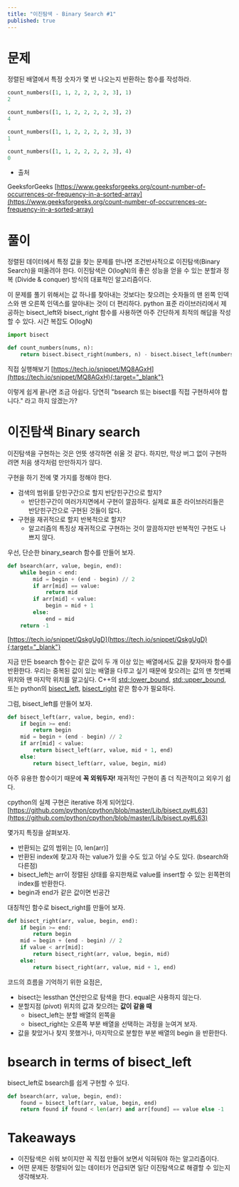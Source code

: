 ```yaml
---
title: "이진탐색 - Binary Search #1"
published: true
---
```


# 문제

정렬된 배열에서 특정 숫자가 몇 번 나오는지 반환하는 함수를 작성하라.

```py
count_numbers([1, 1, 2, 2, 2, 2, 3], 1)
2

count_numbers([1, 1, 2, 2, 2, 2, 3], 2)
4

count_numbers([1, 1, 2, 2, 2, 2, 3], 3)
1

count_numbers([1, 1, 2, 2, 2, 2, 3], 4)
0
```

* 출처

GeeksforGeeks [https://www.geeksforgeeks.org/count-number-of-occurrences-or-frequency-in-a-sorted-array](https://www.geeksforgeeks.org/count-number-of-occurrences-or-frequency-in-a-sorted-array)


# 풀이

정렬된 데이터에서 특정 값을 찾는 문제를 만나면 조건반사적으로 이진탐색(Binary Search)을 떠올려야 한다. 이진탐색은 O(logN)의 좋은 성능을 얻을 수 있는 분할과 정복 (Divide & conquer) 방식의 대표적인 알고리즘이다.

이 문제를 풀기 위해서는 값 하나를 찾아내는 것보다는 찾으려는 숫자들의 맨 왼쪽 인덱스와 맨 오른쪽 인덱스를 알아내는 것이 더 편리하다. python 표준 라이브러리에서 제공하는 bisect_left와 bisect_right 함수를 사용하면 아주 간단하게 최적의 해답을 작성할 수 있다. 시간 복잡도 O(logN)

```py
import bisect

def count_numbers(nums, n):
    return bisect.bisect_right(numbers, n) - bisect.bisect_left(numbers, n)

```

직접 실행해보기 [https://tech.io/snippet/MQ8AGxH](https://tech.io/snippet/MQ8AGxH){:target="_blank"}

이렇게 쉽게 끝나면 조금 아쉽다. 당연히 "bsearch 또는 bisect를 직접 구현하셔야 합니다." 라고 하지 않겠는가?

# 이진탐색 Binary search

이진탐색을 구현하는 것은 언뜻 생각하면 쉬울 것 같다. 하지만, 막상 버그 없이 구현하려면 처음 생각처럼 만만하지가 않다.

구현을 하기 전에 몇 가지를 정해야 한다.

* 검색의 범위를 닫힌구간으로 할지 반닫힌구간으로 할지?
    * 반단힌구간이 여러가지면에서 구현이 깔끔하다. 실제로 표준 라이브러리들은 반닫힌구간으로 구현된 것들이 많다.
* 구현을 재귀적으로 할지 반복적으로 할지?
    * 알고리즘의 특징상 재귀적으로 구현하는 것이 깔끔하지만 반복적인 구현도 나쁘지 않다.

우선, 단순한 binary_search 함수를 만들어 보자.

```py
def bsearch(arr, value, begin, end):
    while begin < end:
        mid = begin + (end - begin) // 2
        if arr[mid] == value:
            return mid
        if arr[mid] < value:
            begin = mid + 1
        else:
            end = mid
    return -1
```
[https://tech.io/snippet/QskgUgD](https://tech.io/snippet/QskgUgD){:target="_blank"}

지금 만든 bsearch 함수는 같은 값이 두 개 이상 있는 배열에서도 값을 찾자마자 함수를 반환한다. 우리는 중복된 값이 있는 배열을 다루고 싶기 때문에 찾으려는 값의 맨 첫번째 위치와 맨 마지막 위치를 알고싶다. C++의 [std::lower_bound](https://en.cppreference.com/w/cpp/algorithm/lower_bound), [std::upper_bound](https://en.cppreference.com/w/cpp/algorithm/upper_bound), 또는 python의 [bisect_left](https://docs.python.org/2/library/bisect.html#bisect.bisect_left), [bisect_right](https://docs.python.org/2/library/bisect.html#bisect.bisect_right) 같은 함수가 필요하다.

그럼, bisect_left를 만들어 보자.

```py
def bisect_left(arr, value, begin, end):
    if begin >= end:
        return begin
    mid = begin + (end - begin) // 2
    if arr[mid] < value:
        return bisect_left(arr, value, mid + 1, end)
    else:
        return bisect_left(arr, value, begin, mid)
```

아주 유용한 함수이기 때문에 **꼭 외워두자!** 재귀적인 구현이 좀 더 직관적이고 외우기 쉽다.

cpython의 실제 구현은 iterative 하게 되어있다. [https://github.com/python/cpython/blob/master/Lib/bisect.py#L63](https://github.com/python/cpython/blob/master/Lib/bisect.py#L63)

몇가지 특징을 살펴보자.

* 반환되는 값의 범위는 [0, len(arr)]
* 반환된 index에 찾고자 하는 value가 있을 수도 있고 아닐 수도 있다. (bsearch와 다른점)
* bisect_left는 arr이 정렬된 상태를 유지한채로 value를 insert할 수 있는 왼쪽편의 index를 반환한다.
* begin과 end가 같은 값이면 빈공간

대칭적인 함수로 bisect_right를 만들어 보자.

```py
def bisect_right(arr, value, begin, end):
    if begin >= end:
        return begin
    mid = begin + (end - begin) // 2
    if value < arr[mid]:
        return bisect_right(arr, value, begin, mid)
    else:
        return bisect_right(arr, value, mid + 1, end)
```

코드의 흐름을 기억하기 위한 요점은,

* bisect는 lessthan 연산만으로 탐색을 한다. equal은 사용하지 않는다.
* 분할지점 (pivot) 위치의 값과 찾으려는 **값이 같을 때**
    * bisect_left는 분할 배열의 왼쪽을
    * bisect_right는 오른쪽 부분 배열을 선택하는 과정을 눈여겨 보자.
* 값을 찾았거나 찾지 못했거나, 마지막으로 분할한 부분 배열의 begin 을 반환한다.

# bsearch in terms of bisect_left

bisect_left로 bsearch를 쉽게 구현할 수 있다.

```py
def bsearch(arr, value, begin, end):
    found = bisect_left(arr, value, begin, end)
    return found if found < len(arr) and arr[found] == value else -1
```

# Takeaways

* 이진탐색은 쉬워 보이지만 꼭 직접 만들어 보면서 익혀둬야 하는 알고리즘이다.
* 어떤 문제든 정렬되어 있는 데이터가 언급되면 일단 이진탐색으로 해결할 수 있는지 생각해보자.
